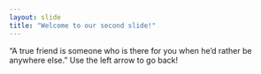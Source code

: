 ```yaml
---
layout: slide
title: "Welcome to our second slide!"
---
```

“A true friend is someone who is there for you when he’d rather be anywhere else.”
Use the left arrow to go back!
